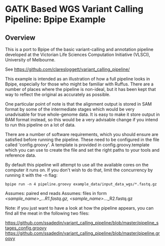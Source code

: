 # GATK Based WGS Variant Calling Pipeline: Bpipe Example

## Overview

This is a port to Bpipe of the basic variant-calling and annotation pipeline developed at the 
Victorian Life Sciences Computation Initiative (VLSCI), University of Melbourne.

See https://github.com/claresloggett/variant_calling_pipeline/

This example is intended as an illustration of how a full pipeline
looks in Bpipe, especially for those who might be familiar with Ruffus.
There are a number of places where the pipeline is non-ideal, but it has
been kept that way to reflect the original as accurately as possible.

One particular point of note is that the alignment output is stored
in SAM format by some of the intermediate stages which would be very
unadvisable for true whole-genome data. It is easy to make it store
output in BAM format instead, so this would be a very advisable 
change if you intend to run this pipeline on a lot of data. 

There are a number of software requirements, which you should ensure are 
satisfied before running the pipeline. These need to be configured 
in the file called 'config.groovy'. A template
is provided in config.groovy.template which you can use to 
create the file and set the right paths to your tools and reference
data.

By default this pipeline will attempt to use all the available cores
on the computer it runs on. If you don't wish to do that, limit the 
concurrency by running it with the -n flag:

    bpipe run -n 4 pipeline.groovy example_data/input_data_wgs/*.fastq.gz
 
Assumes: paired end reads
Assumes: files in form  *<sample_name>*_..._R1.fastq.gz, *<sample_name>*_..._R2.fastq.gz

Note: if you just want to have a look at how the pipeline appears, you can find all the meat 
in the following two files:

  https://github.com/ssadedin/variant_calling_pipeline/blob/master/pipeline_stages_config.groovy
  https://github.com/ssadedin/variant_calling_pipeline/blob/master/pipeline.groovy

